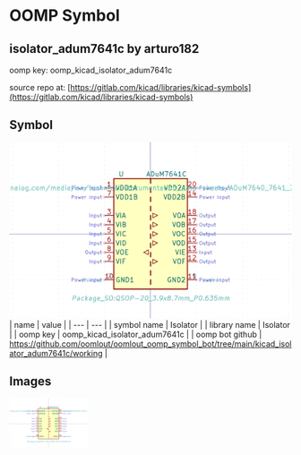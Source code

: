 # OOMP Symbol  
## isolator_adum7641c  by arturo182  
  
oomp key: oomp_kicad_isolator_adum7641c  
  
source repo at: [https://gitlab.com/kicad/libraries/kicad-symbols](https://gitlab.com/kicad/libraries/kicad-symbols)  
## Symbol  
  
[![working.png](working_600.png)](working.png)  
| name | value | 
| --- | --- | 
| symbol name | Isolator | 
| library name | Isolator | 
| oomp key | oomp_kicad_isolator_adum7641c | 
| oomp bot github | https://github.com/oomlout/oomlout_oomp_symbol_bot/tree/main/kicad_isolator_adum7641c/working | 
## Images  
  
[![working.png](working_140.png)](working.png)  
